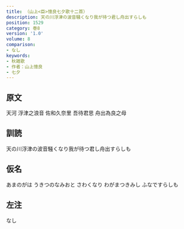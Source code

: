 ```yaml
---
title: （山上<臣>憶良七夕歌十二首）
description: 天の川浮津の波音騒くなり我が待つ君し舟出すらしも
position: 1529
category: 巻8
version: '1.0'
volume: 8
comparison:
- なし
keywords:
- 秋雑歌
- 作者：山上憶良
- 七夕
---
```


## 原文

天河 浮津之浪音 佐和久奈里 吾待君思 舟出為良之母

## 訓読

天の川浮津の波音騒くなり我が待つ君し舟出すらしも

## 仮名

あまのがは うきつのなみおと さわくなり わがまつきみし ふなですらしも

## 左注

なし

